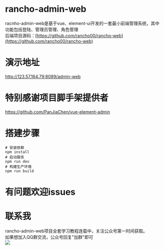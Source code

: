 # rancho-admin-web
racnho-admin-web是基于vue、element-ui开发的一套最小前端管理系统，其中功能包括登陆、管理员管理、角色管理<br>
后端项目源码：[https://github.com/rancho00/rancho-web](https://github.com/rancho00/rancho-web)
# 演示地址
  http://123.57.164.79:8089/admin-web
# 特别感谢项目脚手架提供者
  https://github.com/PanJiaChen/vue-element-admin
# 搭建步骤
    # 安装依赖
    npm install
    # 启动服务
    npm run dev
    # 构建生产环境
    npm run build
# 有问题欢迎issues
# 联系我
  rancho-admin-web项目全套学习教程连载中，关注公众号第一时间获取。<br>
  如果想加入QQ群交流，公众号回复"加群"即可<br>
  ![](http://123.57.164.79:8089/8cm.jpg)
